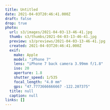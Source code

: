 ```yaml
---
title: Untitled
date: 2021-04-03T20:46:41.000Z
draft: false
drop: true
photo:
  url: s3/images/2021-04-03-13-46-41.jpg
  thumb: s3/thumbs/2021-04-03-13-46-41.jpg
  preview: s3/previews/2021-04-03-13-46-41.jpg
  created: 2021-04-03T20:46:41.000Z
  exif:
    make: Apple
    model: "iPhone 7"
    lens: "iPhone 7 back camera 3.99mm f/1.8"
    iso: 20
    aperture: 1.8
    shutter_speed: 1/535
    focal_length: "4.0 mm"
    gps: "47.7773666666667 -122.207375"
  title: null
  caption: null
links: []
---
```


